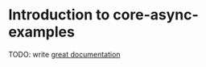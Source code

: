 # Introduction to core-async-examples

TODO: write [great documentation](http://jacobian.org/writing/what-to-write/)
